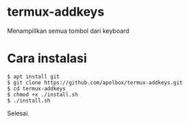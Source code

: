 # termux-addkeys
Menampillkan semua tombol dari keyboard

# Cara instalasi
	$ apt install git
	$ git clone https://github.com/apolbox/termux-addkeys.git
	$ cd termux-addkeys
	$ chmod +x ./install.sh
	$ ./install.sh

Selesai.